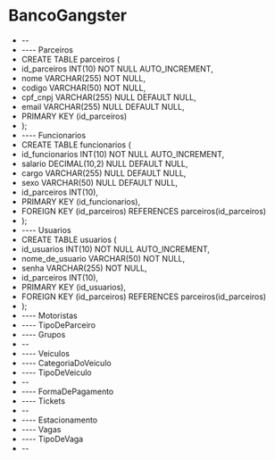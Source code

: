 # BancoGangster
* --
* ---- Parceiros
* CREATE TABLE parceiros (
*  id_parceiros INT(10) NOT NULL AUTO_INCREMENT,
*  nome VARCHAR(255) NOT NULL,
*  codigo VARCHAR(50) NOT NULL,
*  cpf_cnpj VARCHAR(255) NULL DEFAULT NULL,
*  email VARCHAR(255) NULL DEFAULT NULL,
*  PRIMARY KEY (id_parceiros)
* );
* ---- Funcionarios
* CREATE TABLE funcionarios (
*  id_funcionarios INT(10) NOT NULL AUTO_INCREMENT,
*  salario DECIMAL(10,2) NULL DEFAULT NULL,
*  cargo VARCHAR(255) NULL DEFAULT NULL,
*  sexo VARCHAR(50) NULL DEFAULT NULL,
*  id_parceiros INT(10),
*  PRIMARY KEY (id_funcionarios),
*  FOREIGN KEY (id_parceiros) REFERENCES parceiros(id_parceiros)
* );
* ---- Usuarios
* CREATE TABLE usuarios (
*  id_usuarios INT(10) NOT NULL AUTO_INCREMENT,
*  nome_de_usuario VARCHAR(50) NOT NULL,
*  senha VARCHAR(255) NOT NULL,
*  id_parceiros INT(10),
*  PRIMARY KEY (id_usuarios),
*  FOREIGN KEY (id_parceiros) REFERENCES parceiros(id_parceiros)
* );
* ---- Motoristas
* ---- TipoDeParceiro
* ---- Grupos
* --
* ---- Veiculos
* ---- CategoriaDoVeiculo
* ---- TipoDeVeiculo
* --
* ---- FormaDePagamento
* ---- Tickets
* --
* ---- Estacionamento
* ---- Vagas
* ---- TipoDeVaga
* --
